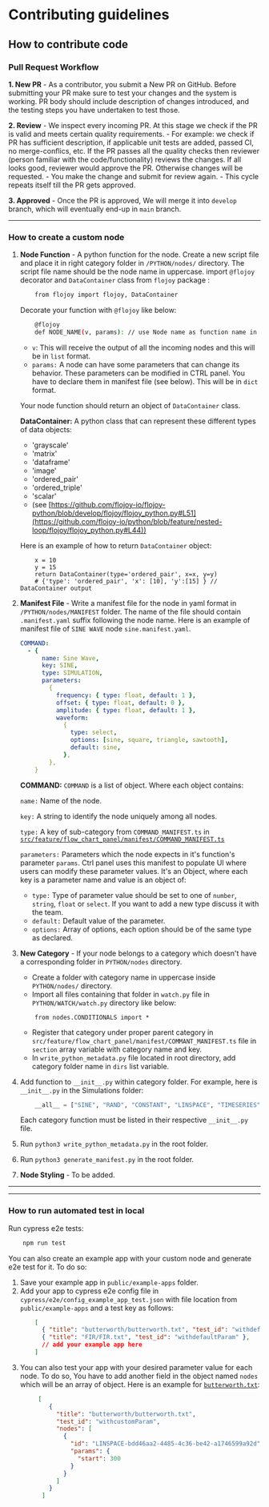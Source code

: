 # Contributing guidelines

## How to contribute code

### Pull Request Workflow

**1. New PR** - As a contributor, you submit a New PR on GitHub. Before submitting your PR make sure to test your changes and the system is working. PR body should include description of changes introduced, and the testing steps you have undertaken to test those.

**2. Review** - We inspect
every incoming PR. At this stage we check if the PR is valid and meets certain quality
requirements. - For example: we check if PR has sufficient
description, if applicable unit tests are added, passed CI, no merge-conflics, etc. If the PR passes all the quality checks then reviewer (person familiar with the
code/functionality) reviews the changes. If all looks good, reviewer would approve the PR. Otherwise changes will be requested. - You make the change and
submit for review again. - This cycle repeats itself till the PR gets
approved.

**3. Approved** - Once the PR is approved, We will merge it into `develop` branch, which will eventually end-up in `main` branch.

---

### How to create a custom node

1.  **Node Function** - A python function for the node. Create a new script file and place it in right category folder in `/PYTHON/nodes/` directory. The script file name should be the node name in uppercase.
    import `@flojoy` decorator and `DataContainer` class from `flojoy` package :

    ```bash
        from flojoy import flojoy, DataContainer
    ```

    Decorate your function with `@flojoy` like below:
    ```bash
        @flojoy
        def NODE_NAME(v, params): // use Node name as function name in uppercase
    ```
    - `v`: This will receive the output of all the incoming nodes and this will be in `list` format.
    - `params:` A node can have some parameters that can change its behavior. These parameters can be modified in CTRL panel. You have to declare them in manifest file (see below). This will be in `dict` format.

    Your node function should return an object of `DataContainer` class.

    **DataContainer:** A python class that can represent these different types of data objects:

    - 'grayscale'
    - 'matrix'
    - 'dataframe'
    - 'image'
    - 'ordered_pair'
    - 'ordered_triple'
    - 'scalar'
    - (see [https://github.com/flojoy-io/flojoy-python/blob/develop/flojoy/flojoy_python.py#L51](https://github.com/flojoy-io/python/blob/feature/nested-loop/flojoy/flojoy_python.py#L44))

    Here is an example of how to return `DataContainer` object:

    ```code
        x = 10
        y = 15
        return DataContainer(type='ordered_pair', x=x, y=y)
        # {'type': 'ordered_pair', 'x': [10], 'y':[15] } // DataContainer output
    ```

2.  **Manifest File** - Write a manifest file for the node in yaml format in `/PYTHON/nodes/MANIFEST` folder. The name of the file should contain `.manifest.yaml` suffix following the node name. Here is an example of manifest file of `SINE WAVE` node `sine.manifest.yaml`.

    ```yaml
    COMMAND:
      - {
          name: Sine Wave,
          key: SINE,
          type: SIMULATION,
          parameters:
            {
              frequency: { type: float, default: 1 },
              offset: { type: float, default: 0 },
              amplitude: { type: float, default: 1 },
              waveform:
                {
                  type: select,
                  options: [sine, square, triangle, sawtooth],
                  default: sine,
                },
            },
        }
    ```

    **COMMAND:** `COMMAND` is a list of object. Where each object contains:
    
    `name:` Name of the node.
    
    `key:` A string to identify the node uniquely among all nodes.
    
    `type:` A key of sub-category from `COMMAND_MANIFEST.ts` in [`src/feature/flow_chart_panel/manifest/COMMAND_MANIFEST.ts`](https://github.com/flojoy-io/flojoy-desktop/blob/main/src/feature/flow_chart_panel/manifest/COMMANDS_MANIFEST.ts)
    
    `parameters:` Parameters which the node expects in it's function's parameter `params`. Ctrl panel uses this manifest to populate UI where users can modify these parameter values. It's an Object, where each key is a parameter name and value is an object of:
    - `type:` Type of parameter value should be set to one of `number`, `string`, `float` or `select`. If you want to add a new type discuss it with the team.
    - `default:` Default value of the parameter.
    - `options:` Array of options, each option should be of the same type as declared.

3.  **New Category** - If your node belongs to a category which doesn't have a corresponding folder in `PYTHON/nodes` directory.

    - Create a folder with category name in uppercase inside `PYTHON/nodes/` directory.
    - Import all files containing that folder in `watch.py` file in `PYTHON/WATCH/watch.py` directory like below:

    ```code
        from nodes.CONDITIONALS import *
    ```

    - Register that category under proper parent category in `src/feature/flow_chart_panel/manifest/COMMANT_MANIFEST.ts` file in `section` array variable with category name and key.
    - In `write_python_metadata.py` file located in root directory, add category folder name in `dirs` list variable.

4.  Add function to `__init__.py` within category folder. For example, here is `__init__.py` in the Simulations folder:

    ```py
        __all__ = ["SINE", "RAND", "CONSTANT", "LINSPACE", "TIMESERIES"]
    ```
    Each category function must be listed in their respective `__init__.py` file.

5. Run `python3 write_python_metadata.py` in the root folder.

6. Run `python3 generate_manifest.py` in the root folder.

7. **Node Styling** - To be added.

---

---

### How to run automated test in local

Run cypress e2e tests:

```bash
    npm run test
```

You can also create an example app with your custom node and generate e2e test for it. To do so:
1. Save your example app in `public/example-apps` folder.
2. Add your app to cypress e2e config file in `cypress/e2e/config_example_app_test.json` with file location from `public/example-apps` and a test key as follows:
    ```json
        [
          { "title": "butterworth/butterworth.txt", "test_id": "withdefaultParam" },
          { "title": "FIR/FIR.txt", "test_id": "withdefaultParam" },
          // add your example app here
        ]
    ```
3. You can also test your app with your desired parameter value for each node. To do so, You have to add another field in the object named `nodes` which will be an array of object. Here is an example for [`butterworth.txt`](./public/example-apps/butterworth/butterworth.txt):
    ```json
         [
            {
              "title": "butterworth/butterworth.txt",
              "test_id": "withcustomParam",
              "nodes": [
                {
                  "id": "LINSPACE-bdd46aa2-4485-4c36-be42-a1746599a92d", // id of the node to use custom parameter value
                  "params": {
                    "start": 300
                  }
                }
              ]
            }
          ]
      ```

